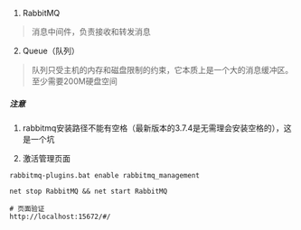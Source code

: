 1. RabbitMQ
> 消息中间件，负责接收和转发消息

2. Queue（队列）
> 队列只受主机的内存和磁盘限制的约束，它本质上是一个大的消息缓冲区。 至少需要200M硬盘空间

##### 注意
1. rabbitmq安装路径不能有空格（最新版本的3.7.4是无需理会安装空格的），这是一个坑

2. 激活管理页面
```
rabbitmq-plugins.bat enable rabbitmq_management

net stop RabbitMQ && net start RabbitMQ

# 页面验证
http://localhost:15672/#/
```